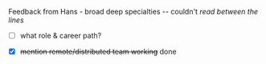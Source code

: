 Feedback from Hans - broad deep specialties -- couldn't *read between the lines*
- [ ] what role & career path?
- [x] ~~mention remote/distributed team working~~ done


